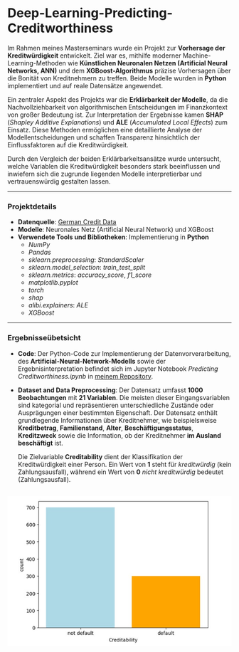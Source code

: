 # Deep-Learning-Predicting-Creditworthiness

Im Rahmen meines Masterseminars wurde ein Projekt zur **Vorhersage der Kreditwürdigkeit** entwickelt. Ziel war es, mithilfe moderner Machine-Learning-Methoden wie **Künstlichen Neuronalen Netzen (Artificial Neural Networks, ANN)** und dem **XGBoost-Algorithmus** präzise Vorhersagen über die Bonität von Kreditnehmern zu treffen. Beide Modelle wurden in **Python** implementiert und auf reale Datensätze angewendet.  

Ein zentraler Aspekt des Projekts war die **Erklärbarkeit der Modelle**, da die Nachvollziehbarkeit von algorithmischen Entscheidungen im Finanzkontext von großer Bedeutung ist. Zur Interpretation der Ergebnisse kamen **SHAP** (*Shapley Additive Explanations*) und **ALE** (*Accumulated Local Effects*) zum Einsatz. Diese Methoden ermöglichen eine detaillierte Analyse der Modellentscheidungen und schaffen Transparenz hinsichtlich der Einflussfaktoren auf die Kreditwürdigkeit.  

Durch den Vergleich der beiden Erklärbarkeitsansätze wurde untersucht, welche Variablen die Kreditwürdigkeit besonders stark beeinflussen und inwiefern sich die zugrunde liegenden Modelle interpretierbar und vertrauenswürdig gestalten lassen.  

---
### Projektdetails  

- **Datenquelle**: [German Credit Data](https://www.kaggle.com/datasets/mpwolke/cusersmarildownloadsgermancsv)  
- **Modelle**: Neuronales Netz (Artificial Neural Network) und XGBoost  
- **Verwendete Tools und Bibliotheken**: Implementierung in **Python**  
  - *NumPy*  
  - *Pandas*  
  - *sklearn.preprocessing*: *StandardScaler*  
  - *sklearn.model_selection*: *train_test_split*  
  - *sklearn.metrics*: *accuracy_score*, *f1_score*  
  - *matplotlib.pyplot*  
  - *torch*  
  - *shap*  
  - *alibi.explainers*: *ALE*  
  - *XGBoost*  

---
### Ergebnisseübetsicht
- **Code**: Der Python-Code zur Implementierung der Datenvorverarbeitung, des **Artificial-Neural-Network-Modells** sowie der Ergebnisinterpretation befindet sich im Jupyter Notebook *Predicting Creditworthiness.ipynb* in [meinem Repository](https://github.com/DucTung269/Deep-Learning-Predicting-Creditworthiness).  
- **Dataset and Data Preprocessing**: Der Datensatz umfasst **1000 Beobachtungen** mit **21 Variablen**. Die meisten dieser Eingangsvariablen sind kategorial und repräsentieren unterschiedliche Zustände oder Ausprägungen einer bestimmten Eigenschaft. Der Datensatz enthält grundlegende Informationen über Kreditnehmer, wie beispielsweise **Kreditbetrag**, **Familienstand**, **Alter**, **Beschäftigungsstatus**, **Kreditzweck** sowie die Information, ob der Kreditnehmer **im Ausland beschäftigt** ist.  

  Die Zielvariable **Creditability** dient der Klassifikation der Kreditwürdigkeit einer Person. Ein Wert von **1** steht für *kreditwürdig* (kein Zahlungsausfall), während ein Wert von **0** *nicht kreditwürdig* bedeutet (Zahlungsausfall).  

![ ](https://github.com/DucTung269/Deep-Learning-Predicting-Creditworthiness/blob/main/images/imbalance%20dataset.jpg?raw=true)
---
